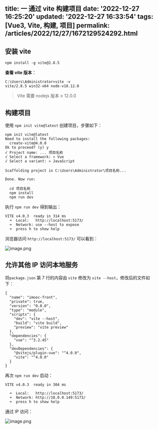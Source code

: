 title: 一 通过 vite 构建项目
date: '2022-12-27 16:25:20'
updated: '2022-12-27 16:33:54'
tags: [Vue3, Vite, 构建, 项目]
permalink: /articles/2022/12/27/1672129524292.html
---
## 安装 vite

```
npm install -g vite@2.8.5
```

**查看 vite 版本**：

```
C:\Users\Administrator>vite -v
vite/2.8.5 win32-x64 node-v18.12.0
```

> Vite 需要 nodejs 版本 ≥ 12.0.0

## 构建项目

使用 `npm init vite@latest` 创建项目，步骤如下：

```
npm init vite@latest
Need to install the following packages:
  create-vite@4.0.0
Ok to proceed? (y) y
√ Project name: ... 项目名称
√ Select a framework: » Vue
√ Select a variant: » JavaScript

Scaffolding project in C:\Users\Administrator\项目名称...

Done. Now run:

  cd 项目名称
  npm install
  npm run dev
```

执行 `npm run dev` 得到输出：

```
VITE v4.0.3  ready in 314 ms
  ➜  Local:   http://localhost:5173/
  ➜  Network: use --host to expose
  ➜  press h to show help
```

浏览器访问 `http://localhost:5173/` 可以看到：

![image.png](https://b3logfile.com/file/2022/12/image-uHCXoWD.png)

## 允许其他 IP 访问本地服务

将`package.json` 第 7 行的内容由 `vite` 修改为 `vite --host`，修改后的文件如下：

```
{
  "name": "imooc-front",
  "private": true,
  "version": "0.0.0",
  "type": "module",
  "scripts": {
    "dev": "vite --host",
    "build": "vite build",
    "preview": "vite preview"
  },
  "dependencies": {
    "vue": "^3.2.45"
  },
  "devDependencies": {
    "@vitejs/plugin-vue": "^4.0.0",
    "vite": "^4.0.0"
  }
}
```

再次 `npm run dev` 启动：

```
VITE v4.0.3  ready in 304 ms

  ➜  Local:   http://localhost:5173/
  ➜  Network: http://10.0.0.149:5173/
  ➜  press h to show help
```

通过 IP 访问：

![image.png](https://b3logfile.com/file/2022/12/image-ij9KapA.png)




